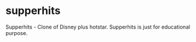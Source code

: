 # supperhits

Supperhits - Clone of Disney plus hotstar. Supperhits is just for educational purpose.
